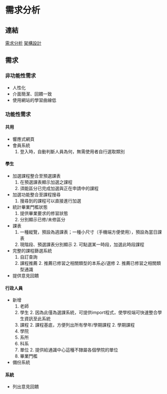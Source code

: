 # 需求分析

## 連結
[需求分析](./requirement.md)
[架構設計](./design.md)

## 需求
### 非功能性需求
+ 人性化
+ 介面簡潔、回饋一致
+ 使用網站的學習曲線低

### 功能性需求
#### 共用
+ 響應式網頁
+ 會員系統
   1. 登入時，自動判斷人員為何，無需使用者自行選取類別

#### 學生
+ 加選課程整合至預選課表
   1. 在預選課表顯示加選之課程
   1. 須能區分已完成加選與正在申請中的課程
+ 加選功能整合至課程搜尋
   1. 搜尋到的課程可以直接進行加選
+ 統計畢業門檻狀態
   1. 提供畢業要求的修習狀態
   1. 分別顯示已修/未修區分
+ 課表
   1. 一種縱覽，預設為週課表；一種小尺寸（手機端方便使用），預設為當日課表
   1. 現階段、預選課表分別顯示
      2. 可點選某一時段，加選此時段課程
+ 完整的課程篩選系統
   1. 自訂查詢
   1. 課程推薦
      2. 推薦已修習之相關類型的本系必/選修
      2. 推薦已修習之相關類型通識
+ 提供意見回饋

#### 行政人員
+ 新增
   1. 老師
   1. 學生
      2. 因為此僅為選課系統，可提供import程式，使學校端可快速整合學生資訊至此系統
   1. 課程
      2. 課程基底，方便列出所有學年/學期課程
      2. 學期課程
   1. 學院
   1. 系所
   1. 科系
   1. 單位
      2. 提供給通識中心這種不隸屬各個學院的單位
   1. 畢業門檻
+ 備份系統

#### 系統
+ 列出意見回饋
